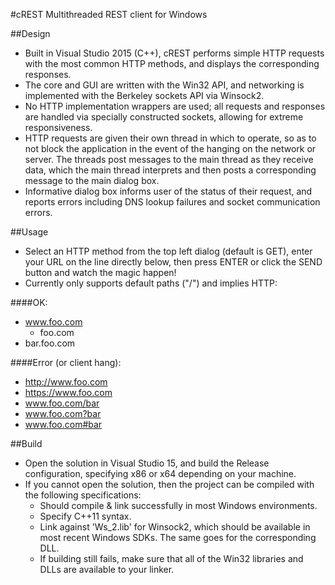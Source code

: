#cREST
Multithreaded REST client for Windows

##Design
* Built in Visual Studio 2015 (C++), cREST performs simple HTTP requests with the most common HTTP methods, and displays the corresponding responses. 
* The core and GUI are written with the Win32 API, and networking is implemented with the Berkeley sockets API via Winsock2.
* No HTTP implementation wrappers are used; all requests and responses are handled via specially constructed sockets, allowing for extreme responsiveness.
* HTTP requests are given their own thread in which to operate, so as to not block the application in the event of the hanging on the network or server. The threads post messages to the main thread as they receive data, which the main thread interprets and then posts a corresponding message to the main dialog box.
* Informative dialog box informs user of the status of their request, and reports errors including DNS lookup failures and socket communication errors.

##Usage
* Select an HTTP method from the top left dialog (default is GET), enter your URL on the line directly below, then press ENTER or click the SEND button and watch the magic happen!
* Currently only supports default paths ("/") and implies HTTP:

####OK:
  - www.foo.com
	- foo.com
  - bar.foo.com

####Error (or client hang):
  - http://www.foo.com
  - https://www.foo.com
  - www.foo.com/bar
  - www.foo.com?bar
  - www.foo.com#bar

##Build
* Open the solution in Visual Studio 15, and build the Release configuration, specifying x86 or x64 depending on your machine.
* If you cannot open the solution, then the project can be compiled with the following specifications:
  - Should compile & link successfully in most Windows environments.
  - Specify C++11 syntax.
  - Link against 'Ws_2.lib' for Winsock2, which should be available in most recent Windows SDKs. The same goes for the corresponding DLL.
  - If building still fails, make sure that all of the Win32 libraries and DLLs are available to your linker.